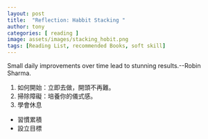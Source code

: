 ```yaml
---
layout: post
title:  "Reflection: Habbit Stacking "
author: tony
categories: [ reading ]
image: assets/images/stacking_hobit.png
tags: [Reading List, recommended Books, soft skill]
---
```

Small daily improvements over time lead to stunning results.--Robin Sharma.  


01. 如何開始：立即去做，開頭不再難。
02. 掃除障礙：培養你的儀式感。
03. 學會休息  

- 習慣累積
- 設立目標
